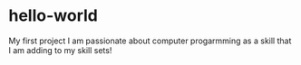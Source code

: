 # hello-world
My first project
I am passionate about computer progarmming as a skill that I am adding to my skill sets!
